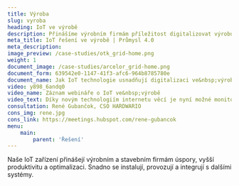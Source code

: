 ```yaml
---
title: Výroba
slug: vyroba
heading: IoT ve výrobě
description: Přinášíme výrobním firmám příležitost digitalizovat výrobu rychle a dostupně.
meta_title: IoT řešení ve výrobě | Průmysl 4.0
meta_description:
image_preview: /case-studies/otk_grid-home.png
weight: 1
document_image: /case-studies/arcelor_grid-home.png
document_form: 639542e0-1147-41f3-afc6-964b8785780e
document_name: Jak IoT technologie usnadňují digitalizaci ve&nbsp;výrobě
video: y898_6andq0
video_name: Záznam webináře o IoT ve&nbsp;výrobě
video_text: Díky novým technologiím internetu věcí je nyní možné monitorovat jakékoliv výrobní zařízení jednoduše, rychle a bez velkých nákladů. Nepotřebujeme zasahovat do stroje, procesů, ani zavádět síťové připojení ke stroji.
consultation: René Gubančok, CSO HARDWARIO
cons_img: rene.jpg
cons_link: https://meetings.hubspot.com/rene-gubancok
menu:
    main:
        parent: 'Řešení'
---
```


Naše IoT zařízení přinášejí výrobním a stavebním firmám úspory, vyšší produktivitu a&nbsp;optimalizaci. Snadno se instalují, provozují a integrují s dalšími systémy.
